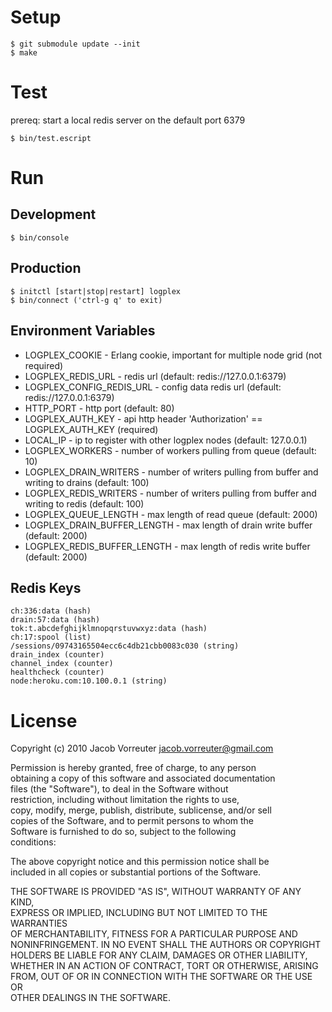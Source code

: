 # Setup

    $ git submodule update --init
    $ make

# Test
prereq: start a local redis server on the default port 6379

    $ bin/test.escript

# Run

## Development

    $ bin/console

## Production

    $ initctl [start|stop|restart] logplex
    $ bin/connect ('ctrl-g q' to exit)

## Environment Variables

* LOGPLEX\_COOKIE - Erlang cookie, important for multiple node grid (not required)
* LOGPLEX\_REDIS\_URL - redis url (default: redis://127.0.0.1:6379)
* LOGPLEX\_CONFIG\_REDIS\_URL - config data redis url (default: redis://127.0.0.1:6379)
* HTTP_PORT - http port (default: 80)
* LOGPLEX\_AUTH\_KEY - api http header 'Authorization' == LOGPLEX\_AUTH\_KEY (required)
* LOCAL\_IP - ip to register with other logplex nodes (default: 127.0.0.1)
* LOGPLEX\_WORKERS - number of workers pulling from queue (default: 10)
* LOGPLEX\_DRAIN\_WRITERS - number of writers pulling from buffer and writing to drains (default: 100)
* LOGPLEX\_REDIS\_WRITERS - number of writers pulling from buffer and writing to redis (default: 100)
* LOGPLEX\_QUEUE\_LENGTH - max length of read queue (default: 2000)
* LOGPLEX\_DRAIN\_BUFFER\_LENGTH - max length of drain write buffer (default: 2000)
* LOGPLEX\_REDIS\_BUFFER\_LENGTH - max length of redis write buffer (default: 2000)

## Redis Keys

    ch:336:data (hash)
    drain:57:data (hash)
    tok:t.abcdefghijklmnopqrstuvwxyz:data (hash)
    ch:17:spool (list)
    /sessions/09743165504ecc6c4db21cbb0083c030 (string)
    drain_index (counter)
    channel_index (counter)
    healthcheck (counter)
    node:heroku.com:10.100.0.1 (string)

# License

Copyright (c) 2010 Jacob Vorreuter <jacob.vorreuter@gmail.com>  

Permission is hereby granted, free of charge, to any person  
obtaining a copy of this software and associated documentation  
files (the "Software"), to deal in the Software without  
restriction, including without limitation the rights to use,  
copy, modify, merge, publish, distribute, sublicense, and/or sell  
copies of the Software, and to permit persons to whom the  
Software is furnished to do so, subject to the following  
conditions:  

The above copyright notice and this permission notice shall be  
included in all copies or substantial portions of the Software.  

THE SOFTWARE IS PROVIDED "AS IS", WITHOUT WARRANTY OF ANY KIND,  
EXPRESS OR IMPLIED, INCLUDING BUT NOT LIMITED TO THE WARRANTIES  
OF MERCHANTABILITY, FITNESS FOR A PARTICULAR PURPOSE AND  
NONINFRINGEMENT. IN NO EVENT SHALL THE AUTHORS OR COPYRIGHT  
HOLDERS BE LIABLE FOR ANY CLAIM, DAMAGES OR OTHER LIABILITY,  
WHETHER IN AN ACTION OF CONTRACT, TORT OR OTHERWISE, ARISING  
FROM, OUT OF OR IN CONNECTION WITH THE SOFTWARE OR THE USE OR  
OTHER DEALINGS IN THE SOFTWARE.  